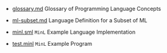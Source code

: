 
- [glossary.md](glossary.md) Glossary of Programming Language Concepts
- [ml-subset.md](ml-subset.md) Language Definition for a Subset of ML

- [minl.sml](minl.sml) `MinL` Example Language Implementation
- [test.minl](test.minl) `MinL` Example Program
